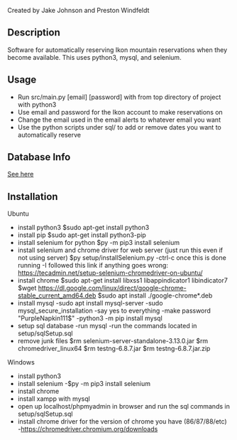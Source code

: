 Created by Jake Johnson and Preston Windfeldt

## Description

Software for automatically reserving Ikon mountain reservations when they become available. This uses python3, mysql, and selenium.

## Usage

- Run src/main.py [email] [password] with from top directory of project with python3
- Use email and password for the Ikon account to make reservations on
- Change the email used in the email alerts to whatever email you want
- Use the python scripts under sql/ to add or remove dates you want to automatically reserve


## Database Info

[See here](sql/DatabaseInfo.md)

## Installation

Ubuntu
- install python3
	$sudo apt-get install python3
- install pip
	$sudo apt-get install python3-pip
- install selenium for python
	$py -m pip3 install selenium
- install selenium and chrome driver for web server (just run this even if not using server)
	$py setup/installSelenium.py
	-ctrl-c once this is done running
	-I followed this link if anything goes wrong: https://tecadmin.net/setup-selenium-chromedriver-on-ubuntu/
- install chrome
	$sudo apt-get install libxss1 libappindicator1 libindicator7
	$wget https://dl.google.com/linux/direct/google-chrome-stable_current_amd64.deb
	$sudo apt install ./google-chrome*.deb
- install mysql
	-sudo apt install mysql-server
	-sudo mysql_secure_installation
		-say yes to everything
		-make password "PurpleNapkin111$"
	-python3 -m pip install mysql
- setup sql database
	-run mysql
	-run the commands located in setup/sqlSetup.sql
- remove junk files
	$rm selenium-server-standalone-3.13.0.jar
	$rm chromedriver_linux64
	$rm testng-6.8.7.jar
	$rm testng-6.8.7.jar.zip

Windows
- install python3
- install selenium
	-$py -m pip3 install selenium
- install chrome
- install xampp with mysql
- open up localhost/phpmyadmin in browser and run the sql commands in setup/sqlSetup.sql
- install chrome driver for the version of chrome you have (86/87/88/etc)
	-https://chromedriver.chromium.org/downloads
